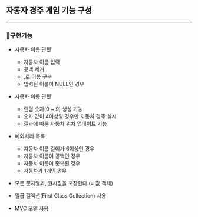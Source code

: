 ## 자동자 경주 게임 기능 구성

---

### 🥔구현기능
 * 자동차 이름 관련
   * 자동차 이름 입력
   * 공백 제거
   * ,로 이름 구분
   * 입력된 이름이 NULL인 경우

* 자동차 이동 관련
  * 랜덤 숫자(0 ~ 9) 생성 기능
  * 숫자 값이 4이상일 경우만 자동차 경주 실시
  * 결과에 따른 자동차 위치 업데이트 기능

* 예외처리 목록
  * 자동차 이름 길이가 6이상인 경우
  * 자동차 이름이 공백인 경우
  * 자동차 이름이 중복된 경우
  * 자동차가 1개인 경우

    
* 모든 문자열과, 원시값을 포장한다.(= 값 객체)
* 일급 컬렉션(First Class Collection) 사용
* MVC 모델 사용